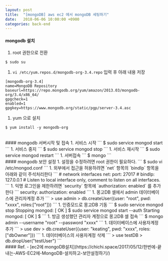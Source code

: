 ```yaml
---
layout: post
title:  "[mongoDB] aws ec2 에서 mongoDB 세팅하기"
date:   2018-06-06 10:00:00 +0900
categories: back-end
---
```

#### mongodb 설치
1. root 권한으로 전환
```
$ sudo su
```
1. `vi /etc/yum.repos.d/mongodb-org-3.4.repo` 입력 후 아래 내용 저장
```
[mongodb-org-3.4]
name=MongoDB Repository
baseurl=https://repo.mongodb.org/yum/amazon/2013.03/mongodb-org/3.4/x86_64/
gpgcheck=1
enabled=1
gpgkey=https://www.mongodb.org/static/pgp/server-3.4.asc
```
1. yum 으로 설치
```
$ yum install -y mongodb-org
```

<br>
#### mongodb 서버시작 및 접속
1. 서비스 시작
```
$ sudo service mongod start
```
1. 서비스 중지
```
$ sudo service mongod stop
```
1. 서비스 재시작
```
$ sudo service mongod restart
```
1. 서버접속
```
$ mongo
```


<br>
#### mongodb 보안 설정
1. 설정을 수정하려면 root 권한이 필요하다.
```
$ sudo vi /etc/mongod.conf
```
    1. 외부에서 접근을 허용하려면 `net` 항목의 `bindIp` 항목을 아래와 같이 주석처리한다
    ```
    # network interfaces
    net:
      port: 27017
    #  bindIp: 127.0.0.1  # Listen to local interface only, comment to listen on all interfaces.
    ```
    1. 익명 로그인을 제한하려면 `security` 항목에 `authorization: enabled` 를 추가한다
    ```
    security:
      authorization: enabled
    ```
1. 몽고DB 셀에서 admin 데이터베이스에 관리자계정 추가
```
> use admin
> db.createUser({user: "root", pwd: "xxxx", roles:["root"]})
```
1. 인증모드로 몽고DB 기동
```
$ sudo service mongod stop
Stopping mongod:                                           [  OK  ]
$ sudo service mongod start --auth
Starting mongod:                                           [  OK  ]
$ 
```
1. 방금 생성했던 관리자 계정으로 몽고DB 셀 접속
```
$ mongo admin --username "root" --password "xxxx"
```
1. 데이터베이스에 사용자계정 추가
```
> use dev
> db.createUser({user: "keating", pwd: "xxxx", roles:["dbOwner"]})
```
1. 데이터베이스의 사용자계정 삭제
```
> use testDB
> db.dropUser("testUser")
```




<br>
#### Ref.
- [ec2에 mongoDB설치](https://chichi.space/2017/05/12/한번에-끝내는-AWS-EC2에-MongoDB-설치하고-보안설정하기/)

